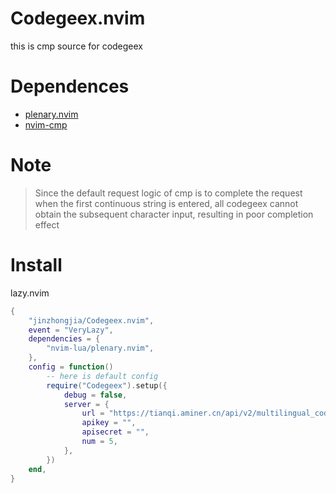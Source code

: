 # Codegeex.nvim

this is cmp source for codegeex

# Dependences

- [plenary.nvim](https://github.com/nvim-lua/plenary.nvim)
- [nvim-cmp](https://github.com/hrsh7th/nvim-cmp)


# Note

> Since the default request logic of cmp is to complete the request when the first continuous string is entered, all codegeex cannot obtain the subsequent character input, resulting in poor completion effect

# Install

lazy.nvim

```lua
{
	"jinzhongjia/Codegeex.nvim",
	event = "VeryLazy",
	dependencies = {
		"nvim-lua/plenary.nvim",
	},
	config = function()
        -- here is default config
		require("Codegeex").setup({
			debug = false,
			server = {
				url = "https://tianqi.aminer.cn/api/v2/multilingual_code_generate",
				apikey = "",
				apisecret = "",
				num = 5,
			},
		})
	end,
}
```
